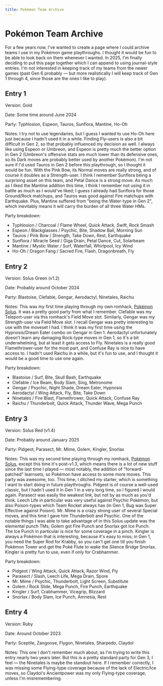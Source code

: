 ```yaml
---
title: Pokémon Team Archive
---
```


# Pokémon Team Archive
For a few years now, I've wanted to create a page where I could archive teams I use in my Pokémon game playthroughs. I thought it would be fun to be able to look back on them whenever I wanted. In 2025, I'm finally deciding to put this page together which I can append to using journal-style entries. I'm not interested in keeping track of my teams from the newer games (past Gen 6 probably — but more realistically I will keep track of Gen 1 through 4, since those are the ones I like to play).

## Entry 1
Version: Gold

Date: Some time around June 2024

Party: Typhlosion, Espeon, Tauros, Sunflora, Mantine, Ho-Oh

Notes: I try not to use legendaries, but I guess I wanted to use Ho-Oh here just because I hadn't used it in a while. Finding Fly-users is also a bit difficult in Gen 2, so that probably influenced my decision as well. I always like using Espeon or Umbreon, and Espeon is pretty much the better option in Gen 2 (Umbreon's offensive stats are much lower than its defensive ones, so its Dark moves are probably better used by another Pokémon). I'm not sure if I'd used Tauros in Gen 2 before this playthrough, so I thought it would be fun. With the Pink Bow, its Normal moves are really strong, and of course it doubles as a Strength-user. I think I remember Sunflora being a surprising asset on this team, and Petal Dance is a strong move. As much as I liked the Mantine addition this time, I think I remember not using it in battle as much as I would've liked; I guess I already had Sunflora for those Ground/Rock matchups, and Tauros was good against Fire matchups with Earthquake. Plus, Mantine suffered from "being the Water-type in Gen 2", which inevitably means it will carry the burden of all three Water HMs.

Party breakdown:

- Typhlosion / Charcoal / Flame Wheel, Quick Attack, Swift, Rock Smash
- Espeon / Blackglasses / Psychic, Bite, Shadow Ball, Morning Sun
- Tauros / Pink Bow / Strength, Take Down, Rest, Earthquake
- Sunflora / Miracle Seed / Giga Drain, Petal Dance, Cut, Solarbeam
- Mantine / Mystic Water / Surf, Waterfall, Whirlpool, Icy Wind
- Ho-Oh / Dragon Fang / Sacred Fire, Flash, Dragonbreath, Fly

## Entry 2
Version: Solus Green (v1.2)

Date: Probably around October 2024

Party: Blastoise, Clefable, Gengar, Aerodactyl, Ninetales, Raichu

Notes: This was my first time playing through my own romhack, [Pokémon Solus](/solus). It was a pretty good party from what I remember. Clefable was my Teleport-user via this romhack's Field Move slot. Similarly, Gengar was my Strength-user via Field Move slot. I recall Gengar was pretty interesting to use with the moveset I had. I think it was my first time using the Hypnosis/Dream Eater combo on Gengar in Gen 1. Aerodactyl unfortunately doesn't learn any damaging Rock-type moves in Gen 1, so it's a bit underwhelming, but at least it gets access to Fly. Ninetales is a really good Flamethrower-user for the most part, and Confuse Ray is nice to have access to. I hadn't used Raichu in a while, but it's fun to use, and I thought it would be a good time to use one again.

Party breakdown:

- Blastoise / Surf, Bite, Skull Bash, Earthquake
- Clefable / Ice Beam, Body Slam, Sing, Metronome
- Gengar / Psychic, Night Shade, Dream Eater, Hypnosis
- Aerodactyl / Wing Attack, Fly, Bite, Take Down
- Ninetales / Fire Blast, Flamethrower, Quick Attack, Confuse Ray
- Raichu / Thunderbolt, Quick Attack, Thunder Wave, Mega Punch

## Entry 3
Version: Solus Red (v1.4)

Date: Probably around January 2025

Party: Pidgeot, Parasect, Mr. Mime, Golem, Kingler, Snorlax

Notes: This was my second time playing through my romhack, [Pokémon Solus](/solus), except this time it's post-v1.3, which means there is a lot of new stuff since the last time I played — most notably, the addition of "forward-patched" learnsets, so Pokémon have access to some more moves. This party was awesome, too. This time, I ditched my starter, which is something I want to start doing in future playthroughs. Pidgeot is of course a well-used classic, but I hadn't used it in Gen 1 in a very long time, so I figured I would again. Parasect was easily the weakest link, but not by as much as you'd think. Leech Life in particular was very useful against Psychic Pokémon, but also Poison-types which Team Rocket always has (in Gen 1, Bug was Super Effective against Poison). Mr. Mime is a crazy strong user of several Special moves, and this time I gave him Thunderbolt and Psychic. One of the notable things I was able to take advantage of in this Solus update was the elemental punch TMs; Golem got Fire Punch and Snorlax got Ice Punch. The Ice Punch in particular is nice for some coverage in a pinch. Kingler is always a Pokémon that is interesting, because it's easy to miss; in Gen 1, you need the Super Rod for Krabby, so you can't get one till you finish Pokémon Tower and get the Poké Flute to wake the Silence Bridge Snorlax. Kingler is pretty fun to use, even if only for Crabhammer.

Party breakdown:

- Pidgeot / Wing Attack, Quick Attack, Razor Wind, Fly
- Parasect / Slash, Leech Life, Mega Drain, Spore
- Mr. Mime / Psychic, Thunderbolt, Light Screen, Substitute
- Golem / Rock Slide, Mega Punch, Fire Punch, Earthquake
- Kingler / Surf, Crabhammer, Vicegrip, Blizzard
- Snorlax / Body Slam, Ice Punch, Amnesia, Rest

## Entry 4
Version: Ruby

Date: Around October 2023

Party: Sceptile, Zangoose, Flygon, Ninetales, Sharpedo, Claydol

Notes: This one I don't remember much about, as I'm trying to write this entry nearly two years later. But this is a pretty standard party for Gen 3, I feel — the Ninetales is maybe the standout here. If I remember correctly, I was missing some Flying-type coverage because of the lack of Electric/Ice moves, so Claydol's Ancientpower was my only Flying-type coverage, unless I'm misremembering.